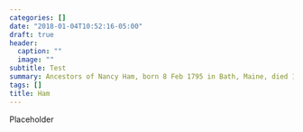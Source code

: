 ```yaml
---
categories: []
date: "2018-01-04T10:52:16-05:00"
draft: true
header:
  caption: ""
  image: ""
subtitle: Test
summary: Ancestors of Nancy Ham, born 8 Feb 1795 in Bath, Maine, died 10 Sep 1875 in Macon, Missouri.
tags: []
title: Ham
---
```


Placeholder
